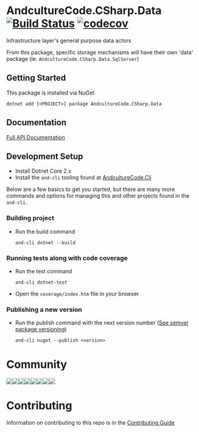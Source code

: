 # AndcultureCode.CSharp.Data [![Build Status](https://travis-ci.org/AndcultureCode/AndcultureCode.CSharp.Data.svg?branch=master)](https://travis-ci.org/AndcultureCode/AndcultureCode.CSharp.Data) [![codecov](https://codecov.io/gh/AndcultureCode/AndcultureCode.CSharp.Data/branch/master/graph/badge.svg)](https://codecov.io/gh/AndcultureCode/AndcultureCode.CSharp.Data)
Infrastructure layer's general purpose data actors

From this package, specific storage mechanisms will have their own 'data' package (ie. `AndcultureCode.CSharp.Data.SqlServer`)

## Getting Started
This package is installed via NuGet
```
dotnet add [<PROJECT>] package AndcultureCode.CSharp.Data
```

## Documentation

[Full API Documentation](src/AndcultureCode.CSharp.Data/AndcultureCode.CSharp.Data.md)


## Development Setup

* Install Dotnet Core 2.x
* Install the `and-cli` tooling found at [AndcultureCode.Cli](https://github.com/AndcultureCode/AndcultureCode.Cli)

Below are a few basics to get you started, but there are many more commands and options for managing this and other projects found in the `and-cli`.

### Building project
* Run the build command
    ```
    and-cli dotnet --build
    ```

### Running tests along with code coverage
* Run the test command
    ```
    and-cli dotnet-test
    ```
* Open the `coverage/index.htm` file in your browser

### Publishing a new version
* Run the publish command with the next version number ([See semver package versioning](https://docs.microsoft.com/en-us/nuget/concepts/package-versioning))
    ```
    and-cli nuget --publish <version>
    ```

# Community

[![](https://sourcerer.io/fame/andCulture/AndcultureCode/AndcultureCode.CSharp.Data/images/0)](https://sourcerer.io/fame/andCulture/AndcultureCode/AndcultureCode.CSharp.Data/links/0)[![](https://sourcerer.io/fame/andCulture/AndcultureCode/AndcultureCode.CSharp.Data/images/1)](https://sourcerer.io/fame/andCulture/AndcultureCode/AndcultureCode.CSharp.Data/links/1)[![](https://sourcerer.io/fame/andCulture/AndcultureCode/AndcultureCode.CSharp.Data/images/2)](https://sourcerer.io/fame/andCulture/AndcultureCode/AndcultureCode.CSharp.Data/links/2)[![](https://sourcerer.io/fame/andCulture/AndcultureCode/AndcultureCode.CSharp.Data/images/3)](https://sourcerer.io/fame/andCulture/AndcultureCode/AndcultureCode.CSharp.Data/links/3)[![](https://sourcerer.io/fame/andCulture/AndcultureCode/AndcultureCode.CSharp.Data/images/4)](https://sourcerer.io/fame/andCulture/AndcultureCode/AndcultureCode.CSharp.Data/links/4)[![](https://sourcerer.io/fame/andCulture/AndcultureCode/AndcultureCode.CSharp.Data/images/5)](https://sourcerer.io/fame/andCulture/AndcultureCode/AndcultureCode.CSharp.Data/links/5)[![](https://sourcerer.io/fame/andCulture/AndcultureCode/AndcultureCode.CSharp.Data/images/6)](https://sourcerer.io/fame/andCulture/AndcultureCode/AndcultureCode.CSharp.Data/links/6)[![](https://sourcerer.io/fame/andCulture/AndcultureCode/AndcultureCode.CSharp.Data/images/7)](https://sourcerer.io/fame/andCulture/AndcultureCode/AndcultureCode.CSharp.Data/links/7)

Contributing
======

Information on contributing to this repo is in the [Contributing Guide](CONTRIBUTING.md)
